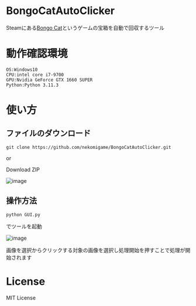 # BongoCatAutoClicker
Steamにある[Bongo Cat](https://store.steampowered.com/app/3419430/Bongo_Cat/)というゲームの宝箱を自動で回収するツール
# 動作確認環境
```
OS:Windows10
CPU:intel core i7-9700
GPU:Nvidia GeForce GTX 1660 SUPER
Python:Python 3.11.3
```
# 使い方
## ファイルのダウンロード
```shell
git clone https://github.com/nekomigame/BongoCatAutoClicker.git
```
or

Download ZIP

![image](https://github.com/user-attachments/assets/664e7d69-56b8-4f49-8629-ee2b00726720)

## 操作方法
```shell
python GUI.py
```

でツールを起動

![image](https://github.com/user-attachments/assets/8137ebe5-cf1e-4e39-b8a5-08bf77d6f4fa)

画像を選択からクリックする対象の画像を選択し処理開始を押すことで処理が開始されます

# License
MIT License
